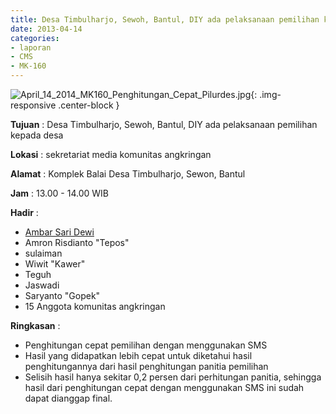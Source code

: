 ```yaml
---
title: Desa Timbulharjo, Sewoh, Bantul, DIY ada pelaksanaan pemilihan kepada desa
date: 2013-04-14
categories:
- laporan
- CMS
- MK-160
---
```


![April_14_2014_MK160_Penghitungan_Cepat_Pilurdes.jpg](/uploads/April_14_2014_MK160_Penghitungan_Cepat_Pilurdes.jpg){: .img-responsive .center-block }

**Tujuan** : Desa Timbulharjo, Sewoh, Bantul, DIY ada pelaksanaan pemilihan kepada desa

**Lokasi** : sekretariat media komunitas angkringan 

**Alamat** : Komplek Balai Desa Timbulharjo, Sewon, Bantul 

**Jam** : 13.00 - 14.00 WIB 

**Hadir** :
* [Ambar Sari Dewi](http://wiki.ciptamedia.org/wiki/Ambar_Sari_Dewi)
* Amron Risdianto "Tepos"
* sulaiman
* Wiwit "Kawer"
* Teguh
* Jaswadi
* Saryanto "Gopek"
* 15 Anggota komunitas angkringan

**Ringkasan** :
* Penghitungan cepat pemilihan dengan menggunakan SMS
* Hasil yang didapatkan lebih cepat untuk diketahui hasil penghitungannya dari hasil penghitungan panitia pemilihan
* Selisih hasil hanya sekitar 0,2 persen dari perhitungan panitia, sehingga hasil dari penghitungan cepat dengan menggunakan SMS ini sudah dapat dianggap final.
